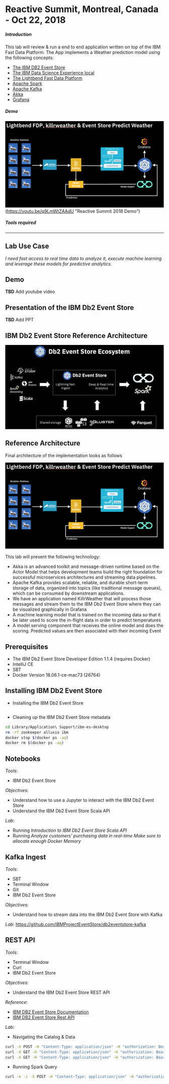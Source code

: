 # Reactive Summit, Montreal, Canada - Oct 22, 2018

##### Introduction
This lab will review & run a end to end application written on top of the IBM Fast Data Platform. The App implements a Weather prediction model using the following concepts:
* [The IBM DB2 Event Store](https://www.ibm.com/support/knowledgecenter/en/SSGNPV_1.1.2/eventstore/welcome.html)
* [The IBM Data Science Experience local](https://datascience.ibm.com/local)
* [The Lightbend Fast Data Platform](https://www.lightbend.com/products/fast-data-platform)
* [Apache Spark](http://spark.apache.org)
* [Apache Kafka](http://kafka.apache.org)
* [Akka](https://akka.io/)
* [Grafana](https://grafana.com/)

##### Demo

![](overallArchitecture.png)(https://youtu.be/q9LmWtZAAdU "Reactive Summit 2018 Demo")

##### Tools required

---


## Lab Use Case

_I need fast access to real time data to analyze it, execute machine learning and leverage these models for predictive analytics._

## Demo

**TBD** Add youtube video 

## Presentation of the IBM Db2 Event Store

**TBD** Add PPT

## IBM Db2 Event Store Reference Architecture

![](db2eventstore.png)

## Reference Architecture

Final architecture of the implementation looks as follows

![](overallArchitecture.png)

This lab will present the following technology:
- Akka is an advanced toolkit and message-driven runtime based on the Actor Model that helps development teams build the right foundation for successful microservices architectures and streaming data pipelines.
- Apache Kafka provides scalable, reliable, and durable short-term storage of data, organized into topics (like traditional message queues), which can be consumed by downstream applications.
- We have an application named KillrWeather that will process those messages and stream them to the IBM Db2 Event Store where they can be visualized graphically in Grafana
- A machine learning model that is trained on the incoming data so that it be later used to score the in-flight data in order to predict temperatures
- A model serving component that receives the online model and does the scoring. Predicted values are then associated with their incoming Event

## Prerequisites

* The IBM Db2 Event Store Developer Edition 1.1.4 (requires Docker)
* IntelliJ CE
* SBT
* Docker Version 18.06.1-ce-mac73 (26764)

## Installing IBM Db2 Event Store

* Installing the IBM Db2 Event Store
```bash
```

* Cleaning up the IBM Db2 Event Store metadata
```bash
cd Library/Application\ Support/ibm-es-desktop
rm -rf zookeeper alluxio ibm
docker stop $(docker ps -aq)
docker rm $(docker ps -aq)
```

## Notebooks

*Tools*: 
* IBM Db2 Event Store

*Objectives*: 
* Understand how to use a Jupyter to interact with the IBM Db2 Event Store
* Understand the IBM Db2 Event Store Scala API

*Lab*:
* Running *Introduction to IBM Db2 Event Store Scala API*
* Running *Analyze customers' purchasing data in real-time*
_Make sure to allocate enough Docker Memory_

## Kafka Ingest

*Tools*: 
* SBT
* Terminal Window
* Git
* IBM Db2 Event Store

*Objectives*:
* Understand how to stream data into the IBM Db2 Event Store with Kafka

*Lab*:
https://github.com/IBMProjectEventStore/db2eventstore-kafka

## REST API

*Tools*: 
* Terminal Window
* Curl
* IBM Db2 Event Store

*Objectives*:
* Understand the IBM Db2 Event Store REST API

*Reference*:
* [IBM DB2 Event Store Documentation](https://www.ibm.com/support/knowledgecenter/en/SSGNPV_1.1.2/eventstore/welcome.html)
* [IBM DB2 Event Store Rest API](https://www.ibm.com/support/knowledgecenter/en/SSGNPV_1.1.2/eventstore/develop/rest-api.html)

*Lab*:
* Navigating the Catalog & Data
```bash
curl -X POST -H "Content-Type: application/json" -H "authorization: Bearer token" 'http://0.0.0.0:9991/com/ibm/event/api/v1/init/engine?engine=173.19.0.1:1100&rContext=Desktop'
curl -X GET -H "Content-Type: application/json" -H "authorization: Bearer token" http://0.0.0.0:9991/com/ibm/event/api/v1/oltp/databases
curl -X GET -H "Content-Type: application/json" -H "authorization: Bearer token" http://0.0.0.0:9991/com/ibm/event/api/v1/oltp/tables?databaseName=TESTDB
```

* Running Spark Query
```bash
curl -k -i -X POST -H "Content-Type: application/json" -H "authorization: Bearer token" --data "{\"sql\": \"select * from ReviewTable\"}" "http://0.0.0.0:9991/com/ibm/event/api/v1/spark/sql?databaseName=TESTDB&tableName=ReviewTable&format=json"
```

